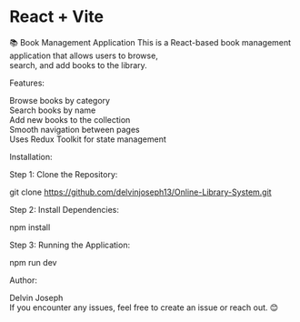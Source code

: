 # React + Vite

📚 Book Management Application
This is a React-based book management application that allows users to browse,<br/> search, and add books to the library.

Features:

Browse books by category <br/>
Search books by name<br/>
Add new books to the collection<br/>
Smooth navigation between pages<br/>
Uses Redux Toolkit for state management<br/>

Installation:<br/>

Step 1: Clone the Repository:<br/>

git clone https://github.com/delvinjoseph13/Online-Library-System.git <br/>

Step 2: Install Dependencies:<br/>

npm install <br/>

Step 3: Running the Application: <br/>

npm run dev <br/>


Author: <br/>

Delvin Joseph <br/>
If you encounter any issues, feel free to create an issue or reach out. 😊 <br/>


